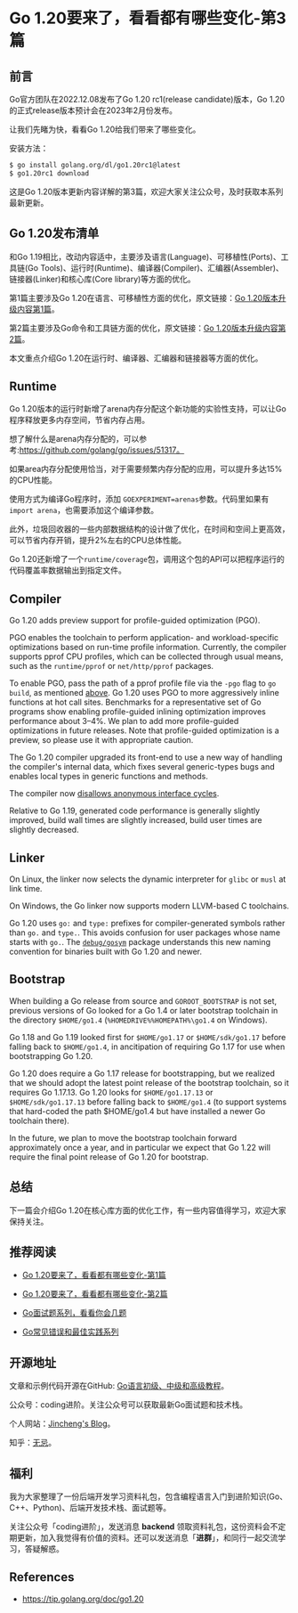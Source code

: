 # Go 1.20要来了，看看都有哪些变化-第3篇

## 前言

Go官方团队在2022.12.08发布了Go 1.20 rc1(release candidate)版本，Go 1.20的正式release版本预计会在2023年2月份发布。

让我们先睹为快，看看Go 1.20给我们带来了哪些变化。

安装方法：

```bash
$ go install golang.org/dl/go1.20rc1@latest
$ go1.20rc1 download
```

这是Go 1.20版本更新内容详解的第3篇，欢迎大家关注公众号，及时获取本系列最新更新。

## Go 1.20发布清单

和Go 1.19相比，改动内容适中，主要涉及语言(Language)、可移植性(Ports)、工具链(Go Tools)、运行时(Runtime)、编译器(Compiler)、汇编器(Assembler)、链接器(Linker)和核心库(Core library)等方面的优化。

第1篇主要涉及Go 1.20在语言、可移植性方面的优化，原文链接：[Go 1.20版本升级内容第1篇](https://mp.weixin.qq.com/s?__biz=Mzg2MTcwNjc1Mg==&mid=2247484629&idx=1&sn=60a01d3cc85ef2462156f0565c30738d&chksm=ce124bbaf965c2ac351cd9c602e8b67d5119b2a89a7f2de0289bdeb7608ae589c329eb8f7275&token=1619842941&lang=zh_CN#rd)。

第2篇主要涉及Go命令和工具链方面的优化，原文链接：[Go 1.20版本升级内容第2篇](https://mp.weixin.qq.com/s?__biz=Mzg2MTcwNjc1Mg==&mid=2247484638&idx=1&sn=459a22d4a9bf5d9715e70d3c25b05b93&chksm=ce124bb1f965c2a76bacc1135799ab268be66a861e99391b354a9f2dfd8c22a60853cc1d689d&token=1342188569&lang=zh_CN#rd)。

本文重点介绍Go 1.20在运行时、编译器、汇编器和链接器等方面的优化。

## Runtime

Go 1.20版本的运行时新增了arena内存分配这个新功能的实验性支持，可以让Go程序释放更多内存空间，节省内存占用。

想了解什么是arena内存分配的，可以参考:https://github.com/golang/go/issues/51317。

如果area内存分配使用恰当，对于需要频繁内存分配的应用，可以提升多达15%的CPU性能。

使用方式为编译Go程序时，添加 `GOEXPERIMENT=arenas`参数。代码里如果有`import arena`，也需要添加这个编译参数。

此外，垃圾回收器的一些内部数据结构的设计做了优化，在时间和空间上更高效，可以节省内存开销，提升2%左右的CPU总体性能。

Go 1.20还新增了一个`runtime/coverage`包，调用这个包的API可以把程序运行的代码覆盖率数据输出到指定文件。

## Compiler

Go 1.20 adds preview support for profile-guided optimization (PGO). 

PGO enables the toolchain to perform application- and workload-specific optimizations based on run-time profile information. Currently, the compiler supports pprof CPU profiles, which can be collected through usual means, such as the `runtime/pprof` or `net/http/pprof` packages. 

To enable PGO, pass the path of a pprof profile file via the `-pgo` flag to `go` `build`, as mentioned [above](https://tip.golang.org/doc/go1.20#go-command). Go 1.20 uses PGO to more aggressively inline functions at hot call sites. Benchmarks for a representative set of Go programs show enabling profile-guided inlining optimization improves performance about 3–4%. We plan to add more profile-guided optimizations in future releases. Note that profile-guided optimization is a preview, so please use it with appropriate caution.

The Go 1.20 compiler upgraded its front-end to use a new way of handling the compiler's internal data, which fixes several generic-types bugs and enables local types in generic functions and methods.

The compiler now [disallows anonymous interface cycles](https://go.dev/issue/56103).

Relative to Go 1.19, generated code performance is generally slightly improved, build wall times are slightly increased, build user times are slightly decreased.

## Linker

On Linux, the linker now selects the dynamic interpreter for `glibc` or `musl` at link time.

On Windows, the Go linker now supports modern LLVM-based C toolchains.

Go 1.20 uses `go:` and `type:` prefixes for compiler-generated symbols rather than `go.` and `type.`. This avoids confusion for user packages whose name starts with `go.`. The [`debug/gosym`](https://tip.golang.org/pkg/debug/gosym) package understands this new naming convention for binaries built with Go 1.20 and newer.

## Bootstrap

When building a Go release from source and `GOROOT_BOOTSTRAP` is not set, previous versions of Go looked for a Go 1.4 or later bootstrap toolchain in the directory `$HOME/go1.4` (`%HOMEDRIVE%%HOMEPATH%\go1.4` on Windows). 

Go 1.18 and Go 1.19 looked first for `$HOME/go1.17` or `$HOME/sdk/go1.17` before falling back to `$HOME/go1.4`, in ancitipation of requiring Go 1.17 for use when bootstrapping Go 1.20. 

Go 1.20 does require a Go 1.17 release for bootstrapping, but we realized that we should adopt the latest point release of the bootstrap toolchain, so it requires Go 1.17.13. Go 1.20 looks for `$HOME/go1.17.13` or `$HOME/sdk/go1.17.13` before falling back to `$HOME/go1.4` (to support systems that hard-coded the path $HOME/go1.4 but have installed a newer Go toolchain there). 

In the future, we plan to move the bootstrap toolchain forward approximately once a year, and in particular we expect that Go 1.22 will require the final point release of Go 1.20 for bootstrap.

## 总结

下一篇会介绍Go 1.20在核心库方面的优化工作，有一些内容值得学习，欢迎大家保持关注。



## 推荐阅读

* [Go 1.20要来了，看看都有哪些变化-第1篇](https://mp.weixin.qq.com/s?__biz=Mzg2MTcwNjc1Mg==&mid=2247484629&idx=1&sn=60a01d3cc85ef2462156f0565c30738d&chksm=ce124bbaf965c2ac351cd9c602e8b67d5119b2a89a7f2de0289bdeb7608ae589c329eb8f7275&token=1342188569&lang=zh_CN#rd)

* [Go 1.20要来了，看看都有哪些变化-第2篇](https://mp.weixin.qq.com/s?__biz=Mzg2MTcwNjc1Mg==&mid=2247484638&idx=1&sn=459a22d4a9bf5d9715e70d3c25b05b93&chksm=ce124bb1f965c2a76bacc1135799ab268be66a861e99391b354a9f2dfd8c22a60853cc1d689d&token=1342188569&lang=zh_CN#rd)

* [Go面试题系列，看看你会几题](https://mp.weixin.qq.com/mp/appmsgalbum?__biz=Mzg2MTcwNjc1Mg==&action=getalbum&album_id=2199553588283179010#wechat_redirect)

* [Go常见错误和最佳实践系列](https://mp.weixin.qq.com/mp/appmsgalbum?__biz=Mzg2MTcwNjc1Mg==&action=getalbum&album_id=2549657749539028992#wechat_redirect)

  

## 开源地址

文章和示例代码开源在GitHub: [Go语言初级、中级和高级教程](https://github.com/jincheng9/go-tutorial)。

公众号：coding进阶。关注公众号可以获取最新Go面试题和技术栈。

个人网站：[Jincheng's Blog](https://jincheng9.github.io/)。

知乎：[无忌](https://www.zhihu.com/people/thucuhkwuji)。



## 福利

我为大家整理了一份后端开发学习资料礼包，包含编程语言入门到进阶知识(Go、C++、Python)、后端开发技术栈、面试题等。

关注公众号「coding进阶」，发送消息 **backend** 领取资料礼包，这份资料会不定期更新，加入我觉得有价值的资料。还可以发送消息「**进群**」，和同行一起交流学习，答疑解惑。



## References

* https://tip.golang.org/doc/go1.20